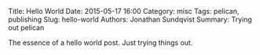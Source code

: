 Title: Hello World
Date: 2015-05-17 16:00
Category: misc
Tags: pelican, publishing
Slug: hello-world
Authors: Jonathan Sundqvist
Summary: Trying out pelican

The essence of a hello world post. Just trying things out. 
